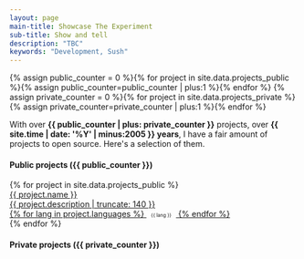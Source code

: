 ```yaml
---
layout: page
main-title: Showcase The Experiment
sub-title: Show and tell
description: "TBC"
keywords: "Development, Sush"
---
```


{% assign public_counter = 0 %}{% for project in site.data.projects_public %}{% assign public_counter=public_counter | plus:1 %}{% endfor %}
{% assign private_counter = 0 %}{% for project in site.data.projects_private %}{% assign private_counter=private_counter | plus:1 %}{% endfor %}

With over **{{ public_counter | plus: private_counter }}** projects, over **{{ site.time | date: '%Y' | minus:2005 }} years**, I have a fair amount of projects to open source. Here's a selection of them.

#### Public projects ({{ public_counter }})

<div class="boxes flex">
	{% for project in site.data.projects_public %}
	<a href="{{ project.web_url }}" class="box" target="_blank">
		<div class="flex">
			<div class="p-main">
				<div class="p-box">{{ project.name }}</div>
				<div class="p-desc">{{ project.description | truncate: 140 }}</div>
				{% for lang in project.languages %}
					<span class="{{ lang | downcase }}" style="border-radius:1em;display:inline-block;padding:0 8px;font-size:.6em">{{ lang }}</span>
				{% endfor %}
			</div>
		</div>
	</a>
	{% endfor %}
</div>

#### Private projects ({{ private_counter }})

